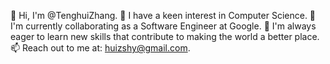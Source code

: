 👋 Hi, I'm @TenghuiZhang.
👀 I have a keen interest in Computer Science.
🌱 I'm currently collaborating as a Software Engineer at Google.
💞️ I'm always eager to learn new skills that contribute to making the world a better place.
📫 Reach out to me at: huizshy@gmail.com.

<!---
TenghuiZhang/TenghuiZhang is a ✨ special ✨ repository because its `README.md` (this file) appears on your GitHub profile.
You can click the Preview link to take a look at your changes.
--->
